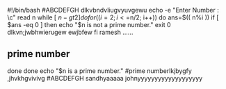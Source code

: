 


#!/bin/bash
#ABCDEFGH
dlkvbndvliugvyuvgewu
echo -e "Enter Number : \c"
read n
while [ $n -gt 2 ]
do
for((i=2; i<=$n/2; i++))
do
  ans=$(( n%i ))
  if [ $ans -eq 0 ]
  then
    echo "$n is not a prime number."
    exit 0
    dlkvn;jwbhwierugew
    ewjbfew
  fi
  ramesh ......
  ## prime number
done
done
echo "$n is a prime number."
#prime numberlkjbygfy
,jhvkhgvivivg
#ABCDEFGH
sandhyaaaaa
johnyyyyyyyyyyyyyyyyyyy
